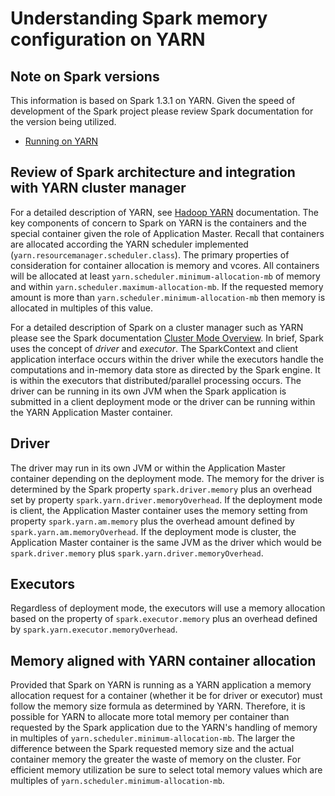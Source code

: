 Understanding Spark memory configuration on YARN
=====================

## Note on Spark versions

This information is based on Spark 1.3.1 on YARN.   Given the speed of development of the Spark project please review Spark documentation for the version being utilized.
* [Running on YARN](http://spark.apache.org/docs/latest/running-on-yarn.html)

## Review of Spark architecture and integration with YARN cluster manager

For a detailed description of YARN, see [Hadoop YARN](http://hadoop.apache.org/docs/current/hadoop-yarn/hadoop-yarn-site/YARN.html) documentation.  The key components of concern to Spark on YARN is the containers and the special container given the role of Application Master.  Recall that containers are allocated according the YARN scheduler implemented (`yarn.resourcemanager.scheduler.class`).   The primary properties of consideration for container allocation is memory and vcores.  All containers will be allocated at least `yarn.scheduler.minimum-allocation-mb` of memory and within `yarn.scheduler.maximum-allocation-mb`.  If the requested memory amount is more than `yarn.scheduler.minimum-allocation-mb` then memory is allocated in multiples of this value.

For a detailed description of Spark on a cluster manager such as YARN please see the Spark documentation [Cluster Mode Overview](http://spark.apache.org/docs/latest/cluster-overview.html).  In brief, Spark uses the concept of *driver* and *executor*.  The SparkContext and client application interface occurs within the driver while the executors handle the computations and in-memory data store as directed by the Spark engine.  It is within the executors that distributed/parallel processing occurs.  The driver can be running in its own JVM when the Spark application is submitted in a client deployment mode or the driver can be running within the YARN Application Master container.

## Driver

The driver may run in its own JVM or within the Application Master container depending on the deployment mode.  The memory for the driver is determined by the Spark property `spark.driver.memory` plus an overhead set by property `spark.yarn.driver.memoryOverhead`.   If the deployment mode is client, the Application Master container uses the memory setting from property `spark.yarn.am.memory` plus the overhead amount defined by `spark.yarn.am.memoryOverhead`.  If the deployment mode is cluster, the Application Master container is the same JVM as the driver which would be `spark.driver.memory` plus `spark.yarn.driver.memoryOverhead`.

## Executors

Regardless of deployment mode, the executors will use a memory allocation based on the property of `spark.executor.memory` plus an overhead defined by `spark.yarn.executor.memoryOverhead`.

## Memory aligned with YARN container allocation

Provided that Spark on YARN is running as a YARN application a memory allocation request for a container (whether it be for driver or executor) must follow the memory size formula as determined by YARN.  Therefore, it is possible for YARN to allocate more total memory per container than requested by the Spark application due to the YARN's handling of memory in multiples of `yarn.scheduler.minimum-allocation-mb`.  The larger the difference between the Spark requested memory size and the actual container memory the greater the waste of memory on the cluster.  For efficient memory utilization be sure to select total memory values which are multiples of `yarn.scheduler.minimum-allocation-mb`.

